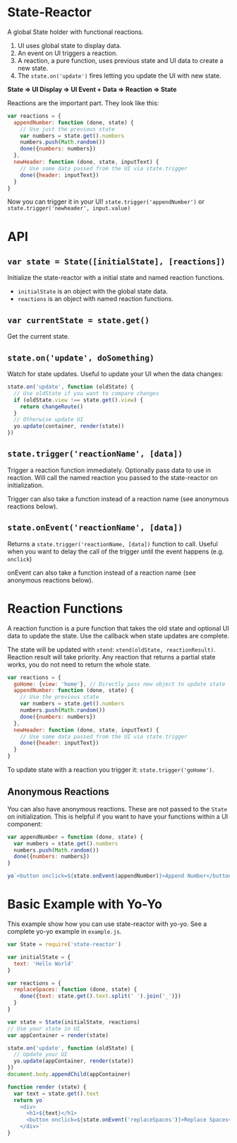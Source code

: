 # State-Reactor

A global State holder with functional reactions.

1. UI uses global state to display data.
2. An event on UI triggers a reaction.
3. A reaction, a pure function, uses previous state and UI data to create a new state.
4. The `state.on('update')` fires letting you update the UI with new state.

**State => UI Display => UI Event + Data => Reaction => State**

Reactions are the important part. They look like this:

```javascript
var reactions = {
  appendNumber: function (done, state) {
    // Use just the previous state
    var numbers = state.get().numbers
    numbers.push(Math.random())
    done({numbers: numbers})
  },
  newHeader: function (done, state, inputText) {
    // Use some data passed from the UI via state.trigger
    done({header: inputText})
  }
}
```

Now you can trigger it in your UI! `state.trigger('appendNumber')` or `state.trigger('newheader', input.value)`

# API

## `var state = State([initialState], [reactions])`

Initialize the state-reactor with a initial state and named reaction functions.

* `initialState` is an object with the global state data.
* `reactions` is an object with named reaction functions.

## `var currentState = state.get()`

Get the current state.

## `state.on('update', doSomething)`

Watch for state updates. Useful to update your UI when the data changes:

```javascript
state.on('update', function (oldState) {
  // Use oldState if you want to compare changes
  if (oldState.view !== state.get().view) {
    return changeRoute()
  }
  // Otherwise update UI
  yo.update(container, render(state))
})
```

## `state.trigger('reactionName', [data])`

Trigger a reaction function immediately. Optionally pass data to use in reaction. Will call the named reaction you passed to the state-reactor on initialization.

Trigger can also take a function instead of a reaction name (see anonymous reactions below).

## `state.onEvent('reactionName', [data])`

Returns a `state.trigger('reactionName, [data])` function to call. Useful when you want to delay the call of the trigger until the event happens (e.g. `onclick`)

onEvent can also take a function instead of a reaction name (see anonymous reactions below).

# Reaction Functions

A reaction function is a pure function that takes the old state and optional UI data to update the state. Use the callback when state updates are complete.

The state will be updated with `xtend`: `xtend(oldState, reactionResult)`. Reaction result will take priority. Any reaction that returns a partial state works, you do not need to return the whole state.

```javascript
var reactions = {
  goHome: {view: 'home'}, // Directly pass new object to update state
  appendNumber: function (done, state) {
    // Use the previous state
    var numbers = state.get().numbers
    numbers.push(Math.random())
    done({numbers: numbers})
  },
  newHeader: function (done, state, inputText) {
    // Use some data passed from the UI via state.trigger
    done({header: inputText})
  }
}
```

To update state with a reaction you trigger it: `state.trigger('goHome')`.

## Anonymous Reactions

You can also have anonymous reactions. These are not passed to the `State` on initialization. This is helpful if you want to have your functions within a UI component:

```javascript
var appendNumber = function (done, state) {
  var numbers = state.get().numbers
  numbers.push(Math.random())
  done({numbers: numbers})
}

yo`<button onclick=${state.onEvent(appendNumber)}>Append Number</button>`
```

# Basic Example with Yo-Yo

This example show how you can use state-reactor with yo-yo. See a complete yo-yo example in `example.js`.

```javascript
var State = require('state-reactor')

var initialState = {
  text: 'Hello World'
}

var reactions = {
  replaceSpaces: function (done, state) {
    done({text: state.get().text.split(' ').join('_')})
  }
}

var state = State(initialState, reactions)
// Use your state in UI
var appContainer = render(state)

state.on('update', function (oldState) {
  // Update your UI 
  yo.update(appContainer, render(state))
})
document.body.appendChild(appContainer)

function render (state) {
  var text = state.get().text
  return yo`
    <div>
      <h1>${text}</h1>
      <button onclick=${state.onEvent('replaceSpaces')}>Replace Spaces</button>
    </div>`
}
```